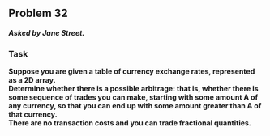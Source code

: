 ## Problem 32
***Asked by Jane Street.***
### Task
**Suppose you are given a table of currency exchange rates, represented as a 2D array.**  
**Determine whether there is a possible arbitrage: that is, whether there is some sequence of trades you can make, starting with some amount A of any currency, so that you can end up with some amount greater than A of that currency.**  
**There are no transaction costs and you can trade fractional quantities.**
